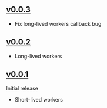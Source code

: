## [v0.0.3](https://github.com/EtienneLem/architect/tree/v0.0.3)
- Fix long-lived workers callback bug

## [v0.0.2](https://github.com/EtienneLem/architect/tree/v0.0.2)
- Long-lived workers

## [v0.0.1](https://github.com/EtienneLem/architect/tree/v0.0.1)
Initial release
- Short-lived workers
